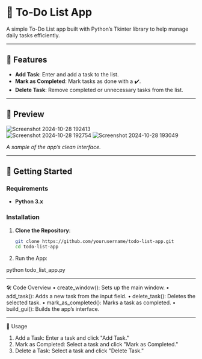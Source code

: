 # 📝 To-Do List App

A simple To-Do List app built with Python’s Tkinter library to help manage daily tasks efficiently.

---

## 🌟 Features

- **Add Task**: Enter and add a task to the list.
- **Mark as Completed**: Mark tasks as done with a ✔️.
- **Delete Task**: Remove completed or unnecessary tasks from the list.

---

## 📸 Preview

![Screenshot 2024-10-28 192413](https://github.com/user-attachments/assets/a7cbcb1d-1d87-41b0-9544-48be4ed18d4b)  
![Screenshot 2024-10-28 192754](https://github.com/user-attachments/assets/100b9c18-b547-45a0-bcce-7aa528c72188) 
![Screenshot 2024-10-28 193049](https://github.com/user-attachments/assets/d89a5366-0de8-483b-888b-c976504dc21e) 
  
_A sample of the app’s clean interface._

---

## 🚀 Getting Started

### Requirements

- **Python 3.x**  


### Installation

1. **Clone the Repository**:
   ```bash
   git clone https://github.com/yourusername/todo-list-app.git
   cd todo-list-app
2.	Run the App:

python todo_list_app.py
________________________________________
🛠️ Code Overview
•	create_window(): Sets up the main window.
•	add_task(): Adds a new task from the input field.
•	delete_task(): Deletes the selected task.
•	mark_as_completed(): Marks a task as completed.
•	build_gui(): Builds the app’s interface.
________________________________________
🎉 Usage
1.	Add a Task: Enter a task and click "Add Task."
2.	Mark as Completed: Select a task and click "Mark as Completed."
3.	Delete a Task: Select a task and click "Delete Task."
